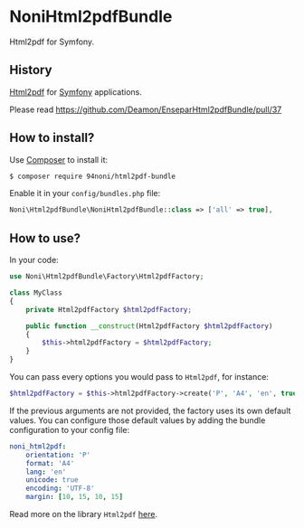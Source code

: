 NoniHtml2pdfBundle
=====================

Html2pdf for Symfony.

History
-------

[Html2pdf](https://github.com/spipu/html2pdf) for [Symfony](https://symfony.com) applications.

Please read https://github.com/Deamon/EnseparHtml2pdfBundle/pull/37

How to install?
---------------

Use [Composer](https://getcomposer.org) to install it:

```bash
$ composer require 94noni/html2pdf-bundle
```

Enable it in your `config/bundles.php` file:

```php
Noni\Html2pdfBundle\NoniHtml2pdfBundle::class => ['all' => true],
```

How to use?
-----------

In your code:

```php
use Noni\Html2pdfBundle\Factory\Html2pdfFactory;

class MyClass
{
    private Html2pdfFactory $html2pdfFactory;

    public function __construct(Html2pdfFactory $html2pdfFactory)
    {
        $this->html2pdfFactory = $html2pdfFactory;
    }
}
```

You can pass every options you would pass to `Html2pdf`, for instance:

```php
$html2pdfFactory = $this->html2pdfFactory->create('P', 'A4', 'en', true, 'UTF-8', [10, 15, 10, 15]);
```

If the previous arguments are not provided, the factory uses its own default values.
You can configure those default values by adding the bundle configuration to your config file:

```yaml
noni_html2pdf:
    orientation: 'P'
    format: 'A4'
    lang: 'en'
    unicode: true
    encoding: 'UTF-8'
    margin: [10, 15, 10, 15]
```

Read more on the library `Html2pdf` [here](https://github.com/spipu/html2pdf/blob/master/doc/README.md).
